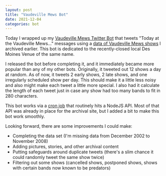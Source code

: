 ```yaml
---
layout: post
title: "Vaudeville Mews Bot"
date: 2021-12-04
categories: bot
---
```


Today I wrapped up my [Vaudeville Mews Twitter Bot](https://twitter.com/VaudevilleMewsB)
that tweets "Today at the Vaudeville Mews..." messages using a
[data of Vaudeville Mews shows](https://adam-on-the-internet.github.io/vaudeville-mews-archive/) 
I archived earlier. This bot is dedicated to the recently-closed local Des Moines Venue of the same name.

I released the bot before completing it, and it immediately became more popular than any of my other
bots. Originally, it tweeted out 12 shows a day at random. As of now, it tweets 2 early shows, 2 late shows,
and one irregularly scheduled show per day. This should make it a little less noisy and also might make each tweet
a little more special. 
I also had it calculate the length of each tweet just in case
any show had too many bands to fit in 280 characters. 

This bot works via a [cron job](https://cron-job.org/en/) that routinely hits a NodeJS API.
Most of that API was already in place for the archival site, but I added a bit to make this bot work smoothly.

Looking forward, there are some improvements I could make:
 - Completing the data set (I'm missing data from December 2002 to November 2008)
 - Adding pictures, stories, and other archival content
 - Putting safeguards around duplicate tweets (there's a slim chance it could randomly tweet the same show twice)
 - Filtering out some shows (cancelled shows, postponed shows, shows with certain bands now known to be predators)

